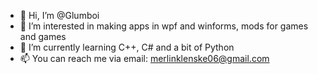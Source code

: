 - 👋 Hi, I’m @Glumboi
- 👀 I’m interested in making apps in wpf and winforms, mods for games and games
- 🌱 I’m currently learning C++, C# and a bit of Python
- 📫 You can reach me via email: merlinklenske06@gmail.com 
